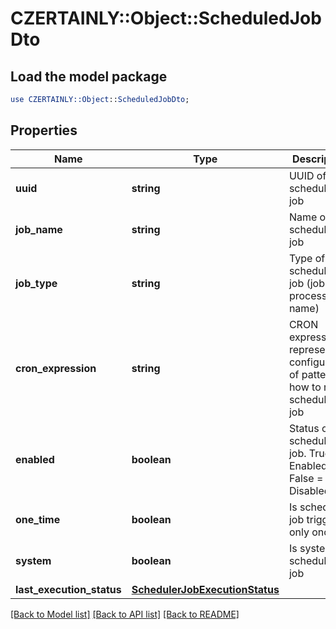 # CZERTAINLY::Object::ScheduledJobDto

## Load the model package
```perl
use CZERTAINLY::Object::ScheduledJobDto;
```

## Properties
Name | Type | Description | Notes
------------ | ------------- | ------------- | -------------
**uuid** | **string** | UUID of the scheduled job | 
**job_name** | **string** | Name of the scheduled job | 
**job_type** | **string** | Type of scheduled job (job processor name) | 
**cron_expression** | **string** | CRON expression representing configuration of pattern how to run scheduled job | 
**enabled** | **boolean** | Status of the scheduled job. True &#x3D; Enabled, False &#x3D; Disabled | 
**one_time** | **boolean** | Is scheduled job triggered only once | 
**system** | **boolean** | Is system scheduled job | 
**last_execution_status** | [**SchedulerJobExecutionStatus**](SchedulerJobExecutionStatus.md) |  | 

[[Back to Model list]](../README.md#documentation-for-models) [[Back to API list]](../README.md#documentation-for-api-endpoints) [[Back to README]](../README.md)


